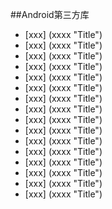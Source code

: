 
##Android第三方库

* [xxx] (xxxx  "Title")
* [xxx] (xxxx  "Title")
* [xxx] (xxxx  "Title")
* [xxx] (xxxx  "Title")
* [xxx] (xxxx  "Title")
* [xxx] (xxxx  "Title")
* [xxx] (xxxx  "Title")
* [xxx] (xxxx  "Title")
* [xxx] (xxxx  "Title")
* [xxx] (xxxx  "Title")
* [xxx] (xxxx  "Title")
* [xxx] (xxxx  "Title")
* [xxx] (xxxx  "Title")
* [xxx] (xxxx  "Title")
* [xxx] (xxxx  "Title")
* [xxx] (xxxx  "Title")


